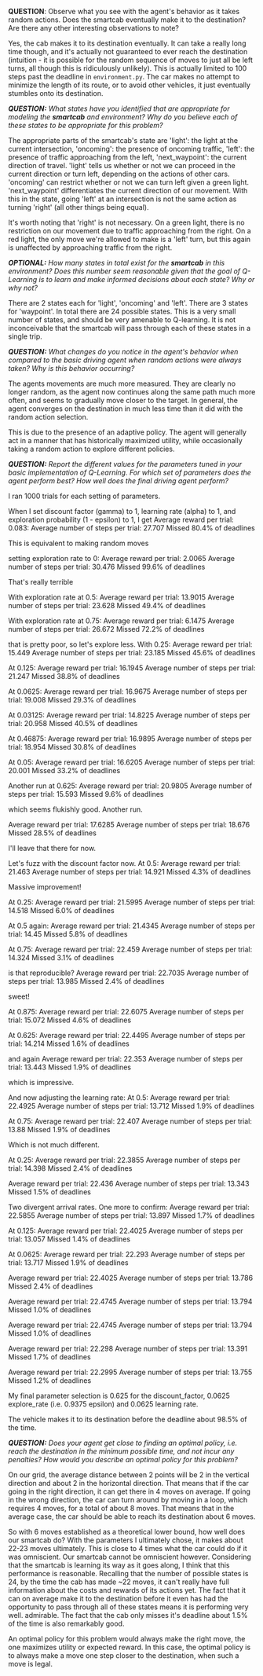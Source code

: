 **QUESTION**: Observe what you see with the agent's behavior as it takes random
actions. Does the smartcab eventually make it to the destination? Are there any
other interesting observations to note?

Yes, the cab makes it to its destination eventually. It can take a really long
time though, and it's actually not guaranteed to ever reach the destination
(intuition - it is possible for the random sequence of moves to just all be left
turns, all though this is ridiculously unlikely). This is actually limited to
100 steps past the deadline in `environment.py`. The car makes no attempt to
minimize the length of its route, or to avoid other vehicles, it just eventually
stumbles onto its destination.

***QUESTION:*** _What states have you identified that are appropriate for
modeling the **smartcab** and environment? Why do you believe each of these
states to be appropriate for this problem?_

The appropriate parts of the smartcab's state are 'light': the light at the
current intersection, 'oncoming': the presence of oncoming traffic, 'left': the
presence of traffic approaching from the left, 'next_waypoint': the current
direction of travel. 'light' tells us whether or not we can proceed in the
current direction or turn left, depending on the actions of other cars.
'oncoming' can restrict whether or not we can turn left given a green light.
'next_waypoint' differentiates the current direction of our movement. With this
in the state, going 'left' at an intersection is not the same action as turning
'right' (all other things being equal).

It's worth noting that 'right' is not necessary. On a green light, there is no
restriction on our movement due to traffic approaching from the right. On a red
light, the only move we're allowed to make is a 'left' turn, but this again is
unaffected by approaching traffic from the right.

***OPTIONAL:*** _How many states in total exist for the **smartcab** in this
environment? Does this number seem reasonable given that the goal of Q-Learning
is to learn and make informed decisions about each state? Why or why not?_

There are 2 states each for 'light', 'oncoming' and 'left'. There are 3 states
for 'waypoint'. In total there are 24 possible states. This is a very small
number of states, and should be very amenable to Q-learning. It is not
inconceivable that the smartcab will pass through each of these states in a
single trip.

***QUESTION:*** _What changes do you notice in the agent's behavior when
compared to the basic driving agent when random actions were always taken? Why
is this behavior occurring?_

The agents movements are much more measured. They are clearly no longer random,
as the agent now continues along the same path much more often, and seems to
gradually move closer to the target. In general, the agent converges on the
destination in much less time than it did with the random action selection.

This is due to the presence of an adaptive policy. The agent will generally act
in a manner that has historically maximized utility, while occasionally taking a
random action to explore different policies.


***QUESTION:*** _Report the different values for the parameters tuned in your
basic implementation of Q-Learning. For which set of parameters does the agent
perform best? How well does the final driving agent perform?_

I ran 1000 trials for each setting of parameters.

When I set discount factor (gamma) to 1, learning rate (alpha) to 1, and
exploration probability (1 - epsilon) to 1, I get
Average reward per trial: 0.083:
Average number of steps per trial: 27.707
Missed 80.4% of deadlines

This is equivalent to making random moves

setting exploration rate to 0:
Average reward per trial: 2.0065
Average number of steps per trial: 30.476
Missed 99.6% of deadlines

That's really terrible

With exploration rate at 0.5:
Average reward per trial: 13.9015
Average number of steps per trial: 23.628
Missed 49.4% of deadlines

With exploration rate at 0.75:
Average reward per trial: 6.1475
Average number of steps per trial: 26.672
Missed 72.2% of deadlines

that is pretty poor, so let's explore less. With 0.25:
Average reward per trial: 15.449
Average number of steps per trial: 23.185
Missed 45.6% of deadlines

At 0.125:
Average reward per trial: 16.1945
Average number of steps per trial: 21.247
Missed 38.8% of deadlines

At 0.0625:
Average reward per trial: 16.9675
Average number of steps per trial: 19.008
Missed 29.3% of deadlines

At 0.03125:
Average reward per trial: 14.8225
Average number of steps per trial: 20.958
Missed 40.5% of deadlines

At 0.46875:
Average reward per trial: 16.9895
Average number of steps per trial: 18.954
Missed 30.8% of deadlines

At 0.05:
Average reward per trial: 16.6205
Average number of steps per trial: 20.001
Missed 33.2% of deadlines

Another run at 0.625:
Average reward per trial: 20.9805
Average number of steps per trial: 15.593
Missed 9.6% of deadlines

which seems flukishly good. Another run.

Average reward per trial: 17.6285
Average number of steps per trial: 18.676
Missed 28.5% of deadlines


I'll leave that there for now.

Let's fuzz with the discount factor now.
At 0.5:
Average reward per trial: 21.463
Average number of steps per trial: 14.921
Missed 4.3% of deadlines

Massive improvement!

At 0.25:
Average reward per trial: 21.5995
Average number of steps per trial: 14.518
Missed 6.0% of deadlines

At 0.5 again:
Average reward per trial: 21.4345
Average number of steps per trial: 14.45
Missed 5.8% of deadlines

At 0.75:
Average reward per trial: 22.459
Average number of steps per trial: 14.324
Missed 3.1% of deadlines

is that reproducible?
Average reward per trial: 22.7035
Average number of steps per trial: 13.985
Missed 2.4% of deadlines

sweet!

At 0.875:
Average reward per trial: 22.6075
Average number of steps per trial: 15.072
Missed 4.6% of deadlines

At 0.625:
Average reward per trial: 22.4495
Average number of steps per trial: 14.214
Missed 1.6% of deadlines

and again
Average reward per trial: 22.353
Average number of steps per trial: 13.443
Missed 1.9% of deadlines

which is impressive.

And now adjusting the learning rate:
At 0.5:
Average reward per trial: 22.4925
Average number of steps per trial: 13.712
Missed 1.9% of deadlines

At 0.75:
Average reward per trial: 22.407
Average number of steps per trial: 13.88
Missed 1.9% of deadlines

Which is not much different.

At 0.25:
Average reward per trial: 22.3855
Average number of steps per trial: 14.398
Missed 2.4% of deadlines

Average reward per trial: 22.436
Average number of steps per trial: 13.343
Missed 1.5% of deadlines

Two divergent arrival rates. One more to confirm:
Average reward per trial: 22.5855
Average number of steps per trial: 13.897
Missed 1.7% of deadlines

At 0.125:
Average reward per trial: 22.4025
Average number of steps per trial: 13.057
Missed 1.4% of deadlines

At 0.0625:
Average reward per trial: 22.293
Average number of steps per trial: 13.717
Missed 1.9% of deadlines

Average reward per trial: 22.4025
Average number of steps per trial: 13.786
Missed 2.4% of deadlines

Average reward per trial: 22.4745
Average number of steps per trial: 13.794
Missed 1.0% of deadlines

Average reward per trial: 22.4745
Average number of steps per trial: 13.794
Missed 1.0% of deadlines

Average reward per trial: 22.298
Average number of steps per trial: 13.391
Missed 1.7% of deadlines

Average reward per trial: 22.2995
Average number of steps per trial: 13.755
Missed 1.2% of deadlines

My final parameter selection is 0.625 for the discount_factor, 0.0625
explore_rate (i.e. 0.9375 epsilon) and 0.0625 learning rate.

The vehicle makes it to its destination before the deadline about 98.5% of the
time.

***QUESTION:*** _Does your agent get close to finding an optimal policy, i.e.
reach the destination in the minimum possible time, and not incur any penalties?
How would you describe an optimal policy for this problem?_

On our grid, the average distance between 2 points will be 2 in the vertical
direction and about 2 in the horizontal direction. That means that if the car
going in the right direction, it can get there in 4 moves on average. If going
in the wrong direction, the car can turn around by moving in a loop, which
requires 4 moves, for a total of about 8 moves. That means that in the average
case, the car should be able to reach its destination about 6 moves.

So with 6 moves established as a theoretical lower bound, how well does our
smartcab do? With the parameters I ultimately chose, it makes about 22-23 moves
ultimately. This is close to 4 times what the car could do if it was omniscient.
Our smartcab cannot be omniscient however. Considering that the smartcab is
learning its way as it goes along, I think that this performance is reasonable.
Recalling that the number of possible states is 24, by the time the cab has made
~22 moves, it can't really have full information about the costs and rewards of
its actions yet. The fact that it can on average make it to the destination
before it even has had the opportunity to pass through all of these states means
it is performing very well.
admirable.
The fact that the cab only misses it's deadline about 1.5% of the time is also
remarkably good.

An optimal policy for this problem would always make the right move, the one
maximizes utility or expected reward. In this case, the optimal policy is to
always make a move one step closer to the destination, when such a move is
legal.
